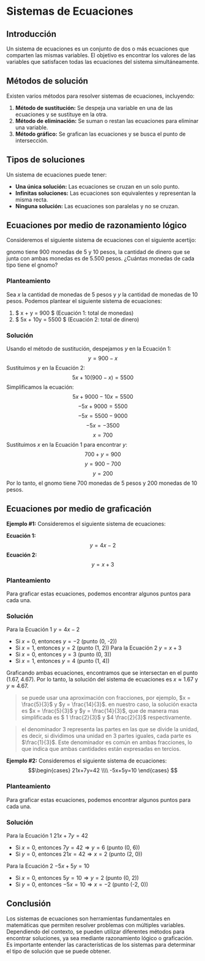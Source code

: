# Sistemas de Ecuaciones

## Introducción
Un sistema de ecuaciones es un conjunto de dos o más ecuaciones que comparten las mismas variables. El objetivo es encontrar los valores de las variables que satisfacen todas las ecuaciones del sistema simultáneamente.

## Métodos de solución
Existen varios métodos para resolver sistemas de ecuaciones, incluyendo:

1. **Método de sustitución:** Se despeja una variable en una de las ecuaciones y se sustituye en la otra.
2. **Método de eliminación:** Se suman o restan las ecuaciones para eliminar una variable.
3. **Método gráfico:** Se grafican las ecuaciones y se busca el punto de intersección.

## Tipos de soluciones
Un sistema de ecuaciones puede tener:

- **Una única solución:** Las ecuaciones se cruzan en un solo punto.
- **Infinitas soluciones:** Las ecuaciones son equivalentes y representan la misma recta.
- **Ninguna solución:** Las ecuaciones son paralelas y no se cruzan.

## Ecuaciones por medio de razonamiento lógico
Consideremos el siguiente sistema de ecuaciones con el siguiente acertijo:

gnomo tiene 900 monedas de 5 y 10 pesos, la cantidad de dinero que se junta con ambas monedas es de 5.500 pesos. ¿Cuántas monedas de cada tipo tiene el gnomo?

### Planteamiento
Sea $x$ la cantidad de monedas de 5 pesos y $y$ la cantidad de monedas de 10 pesos.
Podemos plantear el siguiente sistema de ecuaciones:
1. $ x + y = 900 $ (Ecuación 1: total de monedas)
2. $ 5x + 10y = 5500 $ (Ecuación 2: total de dinero)
### Solución
Usando el método de sustitución, despejamos $y$ en la Ecuación 1:
$$ y = 900 - x $$
Sustituimos $y$ en la Ecuación 2:
$$ 5x + 10(900 - x) = 5500 $$
Simplificamos la ecuación:
$$ 5x + 9000 - 10x = 5500 $$
$$ -5x + 9000 = 5500 $$
$$ -5x = 5500 - 9000 $$
$$ -5x = -3500 $$
$$ x = 700 $$
Sustituimos $x$ en la Ecuación 1 para encontrar $y$:
$$ 700 + y = 900 $$
$$ y = 900 - 700 $$
$$ y = 200 $$
Por lo tanto, el gnomo tiene 700 monedas de 5 pesos y 200 monedas de 10 pesos.

## Ecuaciones por medio de graficación
**Ejemplo #1:**
Consideremos el siguiente sistema de ecuaciones:

**Ecuación 1:**
$$y=4x-2$$
**Ecuación 2:**
$$y=x+3$$

### Planteamiento
Para graficar estas ecuaciones, podemos encontrar algunos puntos para cada una.
### Solución
Para la Ecuación 1 $y=4x-2$
- Si $x=0$, entonces $y=-2$ (punto (0, -2))
- Si $x=1$, entonces $y=2$ (punto (1, 2))
Para la Ecuación 2 $y=x+3$
- Si $x=0$, entonces $y=3$ (punto (0, 3))
- Si $x=1$, entonces $y=4$ (punto (1, 4))

Graficando ambas ecuaciones, encontramos que se intersectan en el punto (1.67, 4.67). Por lo tanto, la solución del sistema de ecuaciones es $x \approx 1.67$ y $y \approx 4.67$.

> se puede usar una aproximación con fracciones, por ejemplo, $x = \frac{5}{3}$ y $y = \frac{14}{3}$.
en nuestro caso, la solución exacta es $x = \frac{5}{3}$ y $y = \frac{14}{3}$, que de manera mas simplificada es $ 1 \frac{2}{3}$ y $4 \frac{2}{3}$ respectivamente.

> el denominador 3 representa las partes en las que se divide la unidad, es decir, si dividimos una unidad en 3 partes iguales, cada parte es $\frac{1}{3}$. Este denominador es común en ambas fracciones, lo que indica que ambas cantidades están expresadas en tercios.

**Ejemplo #2:**
Consideremos el siguiente sistema de ecuaciones:
$$\begin{cases}
21x+7y=42
\\\\
-5x+5y=10
\end{cases}
$$

### Planteamiento
Para graficar estas ecuaciones, podemos encontrar algunos puntos para cada una.
### Solución
Para la Ecuación 1 $21x + 7y = 42$
- Si $x=0$, entonces $7y=42 \Rightarrow y=6$ (punto (0, 6))
- Si $y=0$, entonces $21x=42 \Rightarrow x=2$ (punto (2, 0))

Para la Ecuación 2 $-5x + 5y = 10$
- Si $x=0$, entonces $5y=10 \Rightarrow y=2$ (punto (0, 2))
- Si $y=0$, entonces $-5x=10 \Rightarrow x=-2$ (punto (-2, 0))

## Conclusión
Los sistemas de ecuaciones son herramientas fundamentales en matemáticas que permiten resolver problemas con múltiples variables. Dependiendo del contexto, se pueden utilizar diferentes métodos para encontrar soluciones, ya sea mediante razonamiento lógico o graficación. Es importante entender las características de los sistemas para determinar el tipo de solución que se puede obtener.